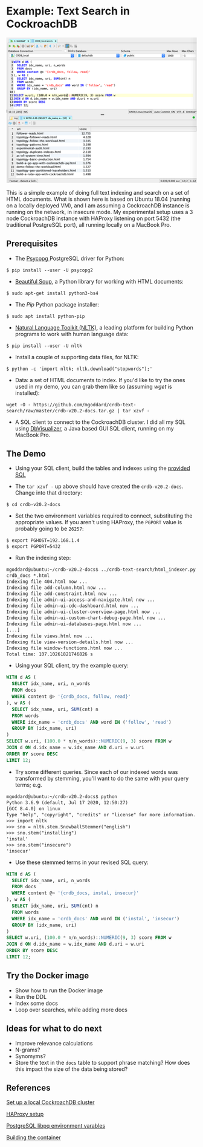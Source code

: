 # Example: Text Search in CockroachDB

![alt text](./CRDB_Text_Search_Stemming_40ms.png "Example text search in CockroachDB")

This is a simple example of doing full text indexing and search on a set of
HTML documents.  What is shown here is based on Ubuntu 18.04 (running on a
locally deployed VM), and I am assuming a CockroachDB instance is running on
the network, in insecure mode.  My experimental setup uses a 3 node CockroachDB
instance with HAProxy listening on port 5432 (the traditional PostgreSQL port),
all running locally on a MacBook Pro.

## Prerequisites

* The [Psycopg ](https://www.psycopg.org/docs/) PostgreSQL driver for Python:
```
$ pip install --user -U psycopg2
```

* [Beautiful Soup](https://www.crummy.com/software/BeautifulSoup/bs4/doc/#quick-start),
a Python library for working with HTML documents:
```
$ sudo apt-get install python3-bs4
```

* The _Pip_ Python package installer:
```
$ sudo apt install python-pip
```

* [Natural Language Toolkit (NLTK)](https://www.nltk.org/), a leading platform
for building Python programs to work with human language data:
```
$ pip install --user -U nltk
```

* Install a couple of supporting data files, for NLTK:
```
$ python -c 'import nltk; nltk.download("stopwords");'

```

* Data: a set of HTML documents to index.  If you'd like to try the ones used in my demo,
you can grab them like so (assuming _wget_ is installed):
```
wget -O - https://github.com/mgoddard/crdb-text-search/raw/master/crdb-v20.2-docs.tar.gz | tar xzvf -
```

* A SQL client to connect to the CockroachDB cluster.  I did all my SQL using
[DbVisualizer](https://www.dbvis.com/download/11.0), a Java based GUI SQL client, running on my MacBook Pro.

## The Demo

* Using your SQL client, build the tables and indexes using the [provided SQL](./crdb_text_search.sql)

* The `tar xzvf -` up above should have created the `crdb-v20.2-docs`.  Change into that directory:
```
$ cd crdb-v20.2-docs
```

* Set the two environment variables required to connect, substituting the appropriate values.  If you
aren't using HAProxy, the `PGPORT` value is probably going to be `26257`:
```
$ export PGHOST=192.168.1.4
$ export PGPORT=5432
```

* Run the indexing step:
```
mgoddard@ubuntu:~/crdb-v20.2-docs$ ../crdb-text-search/html_indexer.py crdb_docs *.html
Indexing file 404.html now ...
Indexing file add-column.html now ...
Indexing file add-constraint.html now ...
Indexing file admin-ui-access-and-navigate.html now ...
Indexing file admin-ui-cdc-dashboard.html now ...
Indexing file admin-ui-cluster-overview-page.html now ...
Indexing file admin-ui-custom-chart-debug-page.html now ...
Indexing file admin-ui-databases-page.html now ...
[...]
Indexing file views.html now ...
Indexing file view-version-details.html now ...
Indexing file window-functions.html now ...
Total time: 107.10261821746826 s
```

* Using your SQL client, try the example query:
```sql
WITH d AS (
  SELECT idx_name, uri, n_words
  FROM docs
  WHERE content @> '{crdb_docs, follow, read}'
), w AS (
  SELECT idx_name, uri, SUM(cnt) n
  FROM words
  WHERE idx_name = 'crdb_docs' AND word IN ('follow', 'read')
  GROUP BY (idx_name, uri)
)
SELECT w.uri, (100.0 * n/n_words)::NUMERIC(9, 3) score FROM w
JOIN d ON d.idx_name = w.idx_name AND d.uri = w.uri
ORDER BY score DESC
LIMIT 12;
```

* Try some different queries.  Since each of our indexed words was transformed by stemming,
you'll want to do the same with your query terms; e.g.
```
mgoddard@ubuntu:~/crdb-v20.2-docs$ python
Python 3.6.9 (default, Jul 17 2020, 12:50:27)
[GCC 8.4.0] on linux
Type "help", "copyright", "credits" or "license" for more information.
>>> import nltk
>>> sno = nltk.stem.SnowballStemmer("english")
>>> sno.stem("installing")
'instal'
>>> sno.stem("insecure")
'insecur'
```

* Use these stemmed terms in your revised SQL query:
```sql
WITH d AS (
  SELECT idx_name, uri, n_words
  FROM docs
  WHERE content @> '{crdb_docs, instal, insecur}'
), w AS (
  SELECT idx_name, uri, SUM(cnt) n
  FROM words
  WHERE idx_name = 'crdb_docs' AND word IN ('instal', 'insecur')
  GROUP BY (idx_name, uri)
)
SELECT w.uri, (100.0 * n/n_words)::NUMERIC(9, 3) score FROM w
JOIN d ON d.idx_name = w.idx_name AND d.uri = w.uri
ORDER BY score DESC
LIMIT 12;
```

## Try the Docker image

* Show how to run the Docker image
* Run the DDL
* Index some docs
* Loop over searches, while adding more docs

## Ideas for what to do next

* Improve relevance calculations
* N-grams?
* Synomyms?
* Store the text in the `docs` table to support phrase matching?  How does this impact the size of the data being stored?

## References

[Set up a local CockroachDB cluster](https://www.cockroachlabs.com/docs/stable/start-a-local-cluster.html)

[HAProxy setup](https://www.cockroachlabs.com/docs/stable/deploy-cockroachdb-on-premises-insecure.html#step-5-set-up-load-balancing)

[PostgreSQL libpq environment varables](https://www.postgresql.org/docs/current/libpq-envars.html)

[Building the container](https://buildpacks.io/docs/app-developer-guide/build-an-app/)

